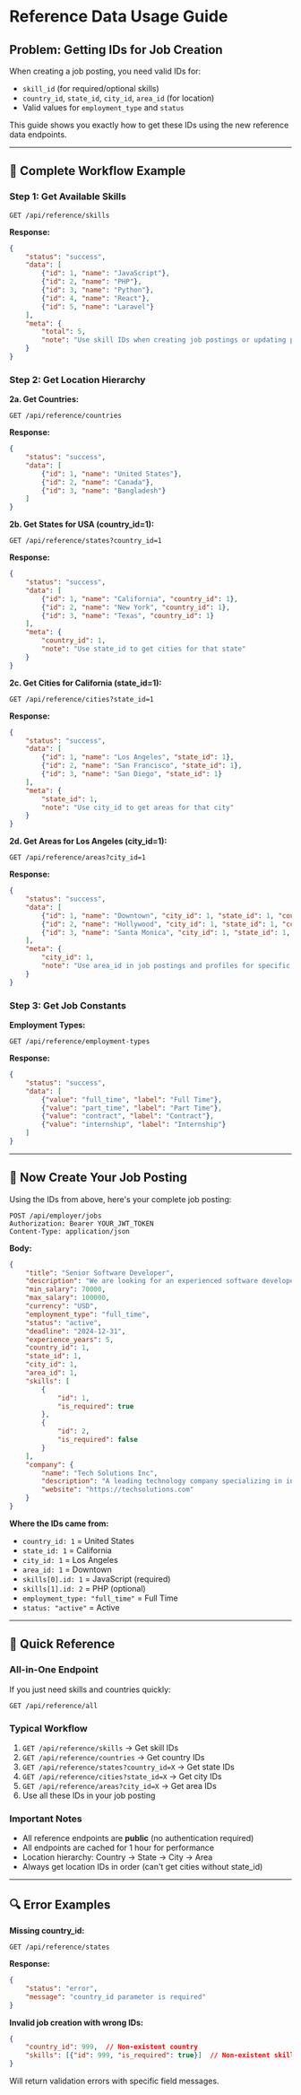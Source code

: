# Reference Data Usage Guide

## Problem: Getting IDs for Job Creation

When creating a job posting, you need valid IDs for:
- `skill_id` (for required/optional skills)
- `country_id`, `state_id`, `city_id`, `area_id` (for location)
- Valid values for `employment_type` and `status`

This guide shows you exactly how to get these IDs using the new reference data endpoints.

---

## 🔄 Complete Workflow Example

### Step 1: Get Available Skills
```http
GET /api/reference/skills
```

**Response:**
```json
{
    "status": "success",
    "data": [
        {"id": 1, "name": "JavaScript"},
        {"id": 2, "name": "PHP"},
        {"id": 3, "name": "Python"},
        {"id": 4, "name": "React"},
        {"id": 5, "name": "Laravel"}
    ],
    "meta": {
        "total": 5,
        "note": "Use skill IDs when creating job postings or updating profiles"
    }
}
```

### Step 2: Get Location Hierarchy

**2a. Get Countries:**
```http
GET /api/reference/countries
```
**Response:**
```json
{
    "status": "success",
    "data": [
        {"id": 1, "name": "United States"},
        {"id": 2, "name": "Canada"},
        {"id": 3, "name": "Bangladesh"}
    ]
}
```

**2b. Get States for USA (country_id=1):**
```http
GET /api/reference/states?country_id=1
```
**Response:**
```json
{
    "status": "success",
    "data": [
        {"id": 1, "name": "California", "country_id": 1},
        {"id": 2, "name": "New York", "country_id": 1},
        {"id": 3, "name": "Texas", "country_id": 1}
    ],
    "meta": {
        "country_id": 1,
        "note": "Use state_id to get cities for that state"
    }
}
```

**2c. Get Cities for California (state_id=1):**
```http
GET /api/reference/cities?state_id=1
```
**Response:**
```json
{
    "status": "success",
    "data": [
        {"id": 1, "name": "Los Angeles", "state_id": 1},
        {"id": 2, "name": "San Francisco", "state_id": 1},
        {"id": 3, "name": "San Diego", "state_id": 1}
    ],
    "meta": {
        "state_id": 1,
        "note": "Use city_id to get areas for that city"
    }
}
```

**2d. Get Areas for Los Angeles (city_id=1):**
```http
GET /api/reference/areas?city_id=1
```
**Response:**
```json
{
    "status": "success",
    "data": [
        {"id": 1, "name": "Downtown", "city_id": 1, "state_id": 1, "country_id": 1},
        {"id": 2, "name": "Hollywood", "city_id": 1, "state_id": 1, "country_id": 1},
        {"id": 3, "name": "Santa Monica", "city_id": 1, "state_id": 1, "country_id": 1}
    ],
    "meta": {
        "city_id": 1,
        "note": "Use area_id in job postings and profiles for specific location"
    }
}
```

### Step 3: Get Job Constants

**Employment Types:**
```http
GET /api/reference/employment-types
```
**Response:**
```json
{
    "status": "success",
    "data": [
        {"value": "full_time", "label": "Full Time"},
        {"value": "part_time", "label": "Part Time"},
        {"value": "contract", "label": "Contract"},
        {"value": "internship", "label": "Internship"}
    ]
}
```

---

## 🎯 Now Create Your Job Posting

Using the IDs from above, here's your complete job posting:

```http
POST /api/employer/jobs
Authorization: Bearer YOUR_JWT_TOKEN
Content-Type: application/json
```

**Body:**
```json
{
    "title": "Senior Software Developer",
    "description": "We are looking for an experienced software developer to join our team. The ideal candidate will have expertise in modern web technologies and a passion for building scalable applications.",
    "min_salary": 70000,
    "max_salary": 100000,
    "currency": "USD",
    "employment_type": "full_time",
    "status": "active",
    "deadline": "2024-12-31",
    "experience_years": 5,
    "country_id": 1,
    "state_id": 1,
    "city_id": 1,
    "area_id": 1,
    "skills": [
        {
            "id": 1,
            "is_required": true
        },
        {
            "id": 2,
            "is_required": false
        }
    ],
    "company": {
        "name": "Tech Solutions Inc",
        "description": "A leading technology company specializing in innovative software solutions.",
        "website": "https://techsolutions.com"
    }
}
```

**Where the IDs came from:**
- `country_id: 1` = United States
- `state_id: 1` = California  
- `city_id: 1` = Los Angeles
- `area_id: 1` = Downtown
- `skills[0].id: 1` = JavaScript (required)
- `skills[1].id: 2` = PHP (optional)
- `employment_type: "full_time"` = Full Time
- `status: "active"` = Active

---

## 🚀 Quick Reference

### All-in-One Endpoint
If you just need skills and countries quickly:
```http
GET /api/reference/all
```

### Typical Workflow
1. `GET /api/reference/skills` → Get skill IDs
2. `GET /api/reference/countries` → Get country IDs  
3. `GET /api/reference/states?country_id=X` → Get state IDs
4. `GET /api/reference/cities?state_id=X` → Get city IDs
5. `GET /api/reference/areas?city_id=X` → Get area IDs
6. Use all these IDs in your job posting

### Important Notes
- All reference endpoints are **public** (no authentication required)
- All endpoints are cached for 1 hour for performance
- Location hierarchy: Country → State → City → Area
- Always get location IDs in order (can't get cities without state_id)

---

## 🔍 Error Examples

**Missing country_id:**
```http
GET /api/reference/states
```
**Response:**
```json
{
    "status": "error", 
    "message": "country_id parameter is required"
}
```

**Invalid job creation with wrong IDs:**
```json
{
    "country_id": 999,  // Non-existent country
    "skills": [{"id": 999, "is_required": true}]  // Non-existent skill
}
```
Will return validation errors with specific field messages. 